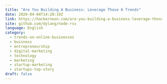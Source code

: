 ```yaml
---
title: "Are You Building A Business: Leverage Those 6 Trends"
date: 2020-04-04T14:20:19Z
link: https://hackernoon.com/are-you-building-a-business-leverage-those-6-trends-4o733yg2?source=rss&utm_medium=RSS&utm_source=news.12bit.vn
site: github.com/dylang/node-rss
language: English
category:
  - trends-on-online-businesses
  - business
  - entrepreneurship
  - digital-marketing
  - technology
  - marketing
  - startup-marketing
  - startups-top-story
draft: false
---
```


